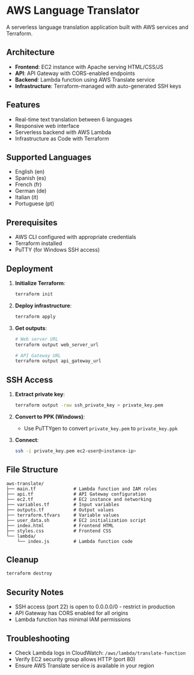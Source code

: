 # AWS Language Translator

A serverless language translation application built with AWS services and Terraform.

## Architecture

- **Frontend**: EC2 instance with Apache serving HTML/CSS/JS
- **API**: API Gateway with CORS-enabled endpoints
- **Backend**: Lambda function using AWS Translate service
- **Infrastructure**: Terraform-managed with auto-generated SSH keys

## Features

- Real-time text translation between 6 languages
- Responsive web interface
- Serverless backend with AWS Lambda
- Infrastructure as Code with Terraform

## Supported Languages

- English (en)
- Spanish (es)
- French (fr)
- German (de)
- Italian (it)
- Portuguese (pt)

## Prerequisites

- AWS CLI configured with appropriate credentials
- Terraform installed
- PuTTY (for Windows SSH access)

## Deployment

1. **Initialize Terraform**:
   ```bash
   terraform init
   ```

2. **Deploy infrastructure**:
   ```bash
   terraform apply
   ```

3. **Get outputs**:
   ```bash
   # Web server URL
   terraform output web_server_url
   
   # API Gateway URL
   terraform output api_gateway_url
   ```

## SSH Access

1. **Extract private key**:
   ```bash
   terraform output -raw ssh_private_key > private_key.pem
   ```

2. **Convert to PPK (Windows)**:
   - Use PuTTYgen to convert `private_key.pem` to `private_key.ppk`

3. **Connect**:
   ```bash
   ssh -i private_key.pem ec2-user@<instance-ip>
   ```

## File Structure

```
aws-translate/
├── main.tf              # Lambda function and IAM roles
├── api.tf               # API Gateway configuration
├── ec2.tf               # EC2 instance and networking
├── variables.tf         # Input variables
├── outputs.tf           # Output values
├── terraform.tfvars     # Variable values
├── user_data.sh         # EC2 initialization script
├── index.html           # Frontend HTML
├── styles.css           # Frontend CSS
└── lambda/
    └── index.js         # Lambda function code
```

## Cleanup

```bash
terraform destroy
```

## Security Notes

- SSH access (port 22) is open to 0.0.0.0/0 - restrict in production
- API Gateway has CORS enabled for all origins
- Lambda function has minimal IAM permissions

## Troubleshooting

- Check Lambda logs in CloudWatch: `/aws/lambda/translate-function`
- Verify EC2 security group allows HTTP (port 80)
- Ensure AWS Translate service is available in your region